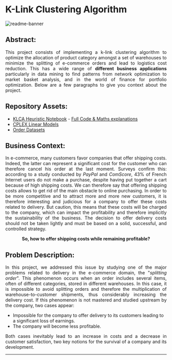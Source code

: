 # K-Link Clustering Algorithm

![readme-banner](https://user-images.githubusercontent.com/108199052/206318964-911d6db2-4374-47bd-b054-9065e08a7dae.jpg)

## Abstract:
<p align="justify"> This project consists of implementing a k-link clustering algorithm to optimize the allocation of product category amongst a set of warehouses to minimize the splitting of e-commerce orders and lead to logistics cost reduction. This has a wide range of <b>different business applications</b> particularly in data mining to find patterns from network optimization to market basket analysis, and in the world of finance for portfolio optimization. Below are a few paragraphs to give you context about the project.</p>

## Repository Assets:

- [KLCA Heuristic Notebook](klca_heuristic_python) - [Full Code & Maths explanations](klca_heuristic_python/klca.ipynb)
- [CPLEX Linear Models](linear_models_cplex)
- [Order Datasets]()

## Business Context:
<p align="justify"> In e-commerce, many customers favor companies that offer shipping costs. Indeed, the latter can represent a significant cost for the customer who can therefore cancel his order at the last moment. Surveys confirm this: according to a study conducted by <i>PayPal</i> and <i>ComScore</i>, 43% of French Internet users do not make a purchase, despite having put together a cart because of high shipping costs. We can therefore say that offering shipping costs allows to get rid of the main obstacle to online purchasing. In order to be more competitive and to attract more and more new customers, it is therefore interesting and judicious for a company to offer these costs related to delivery. But caution, this means that these costs will be charged to the company, which can impact the profitability and therefore implicitly the sustainability of the business. The decision to offer delivery costs should not be taken lightly and must be based on a solid, successful, and controlled strategy.</p>

<p align="center"><b>So, how to offer shipping costs while remaining profitable?</b></p>

## Problem Description:
<p align="justify"> In this project, we addressed this issue by studying one of the major problems related to delivery in the e-commerce domain,  the "<i>splitting order</i>". This phenomenon occurs when an order includes several items, often of different categories, stored in different warehouses. In this case, it is impossible to avoid splitting orders and therefore the multiplication of warehouse-to-customer shipments, thus considerably increasing the delivery cost. If this phenomenon is not mastered and studied upstream by the company, two cases appear:</p>

- Impossible for the company to offer delivery to its customers leading to a significant loss of earnings.
- The company will become less profitable.

<p align="justify"> Both cases inevitably lead to an increase in costs and a decrease in customer satisfaction, two key notions for the survival of a company and its development.</p>

***






